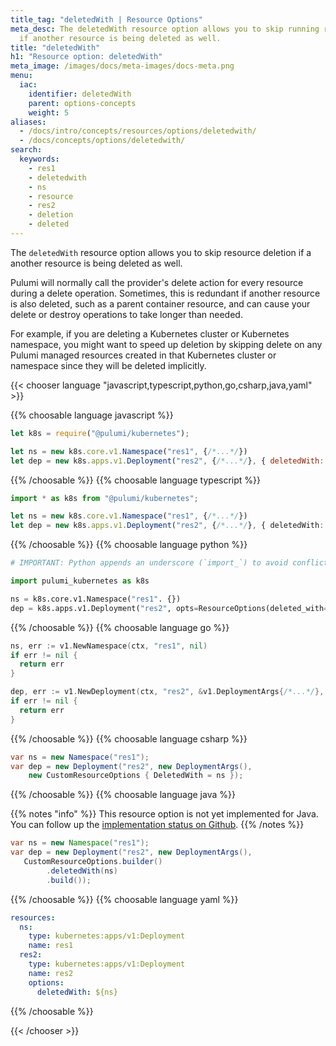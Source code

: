 ```yaml
---
title_tag: "deletedWith | Resource Options"
meta_desc: The deletedWith resource option allows you to skip running resource deletion
  if another resource is being deleted as well.
title: "deletedWith"
h1: "Resource option: deletedWith"
meta_image: /images/docs/meta-images/docs-meta.png
menu:
  iac:
    identifier: deletedWith
    parent: options-concepts
    weight: 5
aliases:
  - /docs/intro/concepts/resources/options/deletedwith/
  - /docs/concepts/options/deletedwith/
search:
  keywords:
    - res1
    - deletedwith
    - ns
    - resource
    - res2
    - deletion
    - deleted
---
```


The `deletedWith` resource option allows you to skip resource deletion if a another resource is being deleted as well.

Pulumi will normally call the provider's delete action for every resource during a delete operation. Sometimes, this is redundant if another resource is also deleted, such as a parent container resource, and can cause your delete or destroy operations to take longer than needed.

For example, if you are deleting a Kubernetes cluster or Kubernetes namespace, you might want to speed up deletion by skipping delete on any Pulumi managed resources created in that Kubernetes cluster or namespace since they will be deleted implicitly.

{{< chooser language "javascript,typescript,python,go,csharp,java,yaml" >}}

{{% choosable language javascript %}}

```javascript
let k8s = require("@pulumi/kubernetes");

let ns = new k8s.core.v1.Namespace("res1", {/*...*/})
let dep = new k8s.apps.v1.Deployment("res2", {/*...*/}, { deletedWith: ns });
```

{{% /choosable %}}
{{% choosable language typescript %}}

```typescript
import * as k8s from "@pulumi/kubernetes";

let ns = new k8s.core.v1.Namespace("res1", {/*...*/})
let dep = new k8s.apps.v1.Deployment("res2", {/*...*/}, { deletedWith: ns });
```

{{% /choosable %}}
{{% choosable language python %}}

```python
# IMPORTANT: Python appends an underscore (`import_`) to avoid conflicting with the keyword.

import pulumi_kubernetes as k8s

ns = k8s.core.v1.Namespace("res1". {})
dep = k8s.apps.v1.Deployment("res2", opts=ResourceOptions(deleted_with=ns))
```

{{% /choosable %}}
{{% choosable language go %}}

```go
ns, err := v1.NewNamespace(ctx, "res1", nil)
if err != nil {
  return err
}

dep, err := v1.NewDeployment(ctx, "res2", &v1.DeploymentArgs{/*...*/}, pulumi.DeletedWith(ns))
if err != nil {
  return err
}
```

{{% /choosable %}}
{{% choosable language csharp %}}

```csharp
var ns = new Namespace("res1");
var dep = new Deployment("res2", new DeploymentArgs(),
    new CustomResourceOptions { DeletedWith = ns });
```

{{% /choosable %}}
{{% choosable language java %}}

{{% notes "info" %}}
This resource option is not yet implemented for Java. You can follow up the [implementation status on Github](https://github.com/pulumi/pulumi-java/issues/944).
{{% /notes %}}

```java
var ns = new Namespace("res1");
var dep = new Deployment("res2", new DeploymentArgs(),
   CustomResourceOptions.builder()
        .deletedWith(ns)
        .build());
```

{{% /choosable %}}
{{% choosable language yaml %}}

```yaml
resources:
  ns:
    type: kubernetes:apps/v1:Deployment
    name: res1
  res2:
    type: kubernetes:apps/v1:Deployment
    name: res2
    options:
      deletedWith: ${ns}
```

{{% /choosable %}}

{{< /chooser >}}
